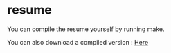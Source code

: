# resume

You can compile the resume yourself by running make.

You can also download a compiled version :
[Here](https://github.com/genfinternet/Resume/files/245904/resume-fr.pdf)
